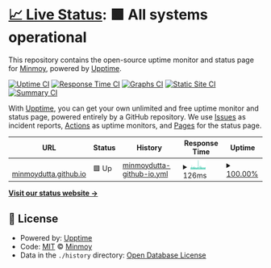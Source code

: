 # [📈 Live Status](https://minmoydutta.github.io/status): <!--live status--> **🟩 All systems operational**

This repository contains the open-source uptime monitor and status page for [Minmoy](https://minmoydutta.github.io/status), powered by [Upptime](https://github.com/upptime/upptime).

[![Uptime CI](https://github.com/minmoydutta/status/workflows/Uptime%20CI/badge.svg)](https://github.com/minmoydutta/status/actions?query=workflow%3A%22Uptime+CI%22)
[![Response Time CI](https://github.com/minmoydutta/status/workflows/Response%20Time%20CI/badge.svg)](https://github.com/minmoydutta/status/actions?query=workflow%3A%22Response+Time+CI%22)
[![Graphs CI](https://github.com/minmoydutta/status/workflows/Graphs%20CI/badge.svg)](https://github.com/minmoydutta/status/actions?query=workflow%3A%22Graphs+CI%22)
[![Static Site CI](https://github.com/minmoydutta/status/workflows/Static%20Site%20CI/badge.svg)](https://github.com/minmoydutta/status/actions?query=workflow%3A%22Static+Site+CI%22)
[![Summary CI](https://github.com/minmoydutta/status/workflows/Summary%20CI/badge.svg)](https://github.com/minmoydutta/status/actions?query=workflow%3A%22Summary+CI%22)

With [Upptime](https://upptime.js.org), you can get your own unlimited and free uptime monitor and status page, powered entirely by a GitHub repository. We use [Issues](https://github.com/minmoydutta/status/issues) as incident reports, [Actions](https://github.com/minmoydutta/status/actions) as uptime monitors, and [Pages](https://minmoydutta.github.io/status) for the status page.

<!--start: status pages-->
<!-- This summary is generated by Upptime (https://github.com/upptime/upptime) -->
<!-- Do not edit this manually, your changes will be overwritten -->
<!-- prettier-ignore -->
| URL | Status | History | Response Time | Uptime |
| --- | ------ | ------- | ------------- | ------ |
| <img alt="" src="https://icons.duckduckgo.com/ip3/minmoydutta.github.io.ico" height="13"> [minmoydutta.github.io](https://minmoydutta.github.io) | 🟩 Up | [minmoydutta-github-io.yml](https://github.com/minmoydutta/status/commits/HEAD/history/minmoydutta-github-io.yml) | <details><summary><img alt="Response time graph" src="./graphs/minmoydutta-github-io/response-time-week.png" height="20"> 126ms</summary><br><a href="https://minmoydutta.github.io/status/history/minmoydutta-github-io"><img alt="Response time 107" src="https://img.shields.io/endpoint?url=https%3A%2F%2Fraw.githubusercontent.com%2Fminmoydutta%2Fstatus%2FHEAD%2Fapi%2Fminmoydutta-github-io%2Fresponse-time.json"></a><br><a href="https://minmoydutta.github.io/status/history/minmoydutta-github-io"><img alt="24-hour response time 119" src="https://img.shields.io/endpoint?url=https%3A%2F%2Fraw.githubusercontent.com%2Fminmoydutta%2Fstatus%2FHEAD%2Fapi%2Fminmoydutta-github-io%2Fresponse-time-day.json"></a><br><a href="https://minmoydutta.github.io/status/history/minmoydutta-github-io"><img alt="7-day response time 126" src="https://img.shields.io/endpoint?url=https%3A%2F%2Fraw.githubusercontent.com%2Fminmoydutta%2Fstatus%2FHEAD%2Fapi%2Fminmoydutta-github-io%2Fresponse-time-week.json"></a><br><a href="https://minmoydutta.github.io/status/history/minmoydutta-github-io"><img alt="30-day response time 119" src="https://img.shields.io/endpoint?url=https%3A%2F%2Fraw.githubusercontent.com%2Fminmoydutta%2Fstatus%2FHEAD%2Fapi%2Fminmoydutta-github-io%2Fresponse-time-month.json"></a><br><a href="https://minmoydutta.github.io/status/history/minmoydutta-github-io"><img alt="1-year response time 107" src="https://img.shields.io/endpoint?url=https%3A%2F%2Fraw.githubusercontent.com%2Fminmoydutta%2Fstatus%2FHEAD%2Fapi%2Fminmoydutta-github-io%2Fresponse-time-year.json"></a></details> | <details><summary><a href="https://minmoydutta.github.io/status/history/minmoydutta-github-io">100.00%</a></summary><a href="https://minmoydutta.github.io/status/history/minmoydutta-github-io"><img alt="All-time uptime 100.00%" src="https://img.shields.io/endpoint?url=https%3A%2F%2Fraw.githubusercontent.com%2Fminmoydutta%2Fstatus%2FHEAD%2Fapi%2Fminmoydutta-github-io%2Fuptime.json"></a><br><a href="https://minmoydutta.github.io/status/history/minmoydutta-github-io"><img alt="24-hour uptime 100.00%" src="https://img.shields.io/endpoint?url=https%3A%2F%2Fraw.githubusercontent.com%2Fminmoydutta%2Fstatus%2FHEAD%2Fapi%2Fminmoydutta-github-io%2Fuptime-day.json"></a><br><a href="https://minmoydutta.github.io/status/history/minmoydutta-github-io"><img alt="7-day uptime 100.00%" src="https://img.shields.io/endpoint?url=https%3A%2F%2Fraw.githubusercontent.com%2Fminmoydutta%2Fstatus%2FHEAD%2Fapi%2Fminmoydutta-github-io%2Fuptime-week.json"></a><br><a href="https://minmoydutta.github.io/status/history/minmoydutta-github-io"><img alt="30-day uptime 100.00%" src="https://img.shields.io/endpoint?url=https%3A%2F%2Fraw.githubusercontent.com%2Fminmoydutta%2Fstatus%2FHEAD%2Fapi%2Fminmoydutta-github-io%2Fuptime-month.json"></a><br><a href="https://minmoydutta.github.io/status/history/minmoydutta-github-io"><img alt="1-year uptime 100.00%" src="https://img.shields.io/endpoint?url=https%3A%2F%2Fraw.githubusercontent.com%2Fminmoydutta%2Fstatus%2FHEAD%2Fapi%2Fminmoydutta-github-io%2Fuptime-year.json"></a></details>

<!--end: status pages-->

[**Visit our status website →**](https://minmoydutta.github.io/status)

## 📄 License

- Powered by: [Upptime](https://github.com/upptime/upptime)
- Code: [MIT](./LICENSE) © [Minmoy](https://minmoydutta.github.io/status)
- Data in the `./history` directory: [Open Database License](https://opendatacommons.org/licenses/odbl/1-0/)
